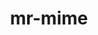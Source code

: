---
id: 122
title: mr-mime
types: [psychic,fairy]
image: https://raw.githubusercontent.com/PokeAPI/sprites/master/sprites/pokemon/122.png
---